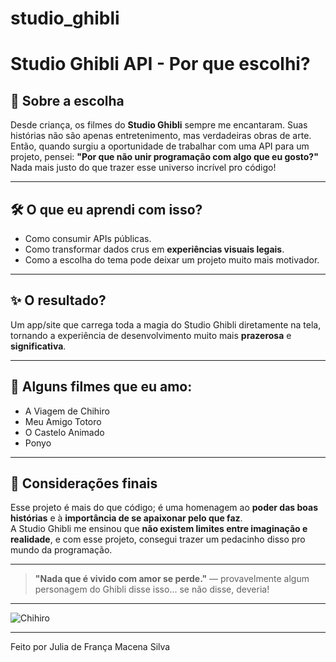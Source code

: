 # studio_ghibli
# Studio Ghibli API - Por que escolhi?


## 🎯 Sobre a escolha

Desde criança, os filmes do **Studio Ghibli** sempre me encantaram. Suas histórias não são apenas entretenimento, mas verdadeiras obras de arte.
Então, quando surgiu a oportunidade de trabalhar com uma API para um projeto, pensei: **"Por que não unir programação com algo que eu gosto?"**  
Nada mais justo do que trazer esse universo incrível pro código!

---

## 🛠️ O que eu aprendi com isso?

- Como consumir APIs públicas.
- Como transformar dados crus em **experiências visuais legais**.
- Como a escolha do tema pode deixar um projeto muito mais motivador.

---

## ✨ O resultado?

Um app/site que carrega toda a magia do Studio Ghibli diretamente na tela, tornando a experiência de desenvolvimento muito mais **prazerosa** e **significativa**.

---

## 🎥 Alguns filmes que eu amo:

-  A Viagem de Chihiro
-  Meu Amigo Totoro
- O Castelo Animado
-  Ponyo
  
---

## 🌟 Considerações finais

Esse projeto é mais do que código; é uma homenagem ao **poder das boas histórias** e à **importância de se apaixonar pelo que faz**.  
A Studio Ghibli me ensinou que **não existem limites entre imaginação e realidade**, e com esse projeto, consegui trazer um pedacinho disso pro mundo da programação.

---

> **"Nada que é vivido com amor se perde."** — provavelmente algum personagem do Ghibli disse isso... se não disse, deveria!

---

![Chihiro](https://media.giphy.com/media/l0MYt5jPR6QX5pnqM/giphy.gif)

---

Feito por Julia de França Macena Silva

